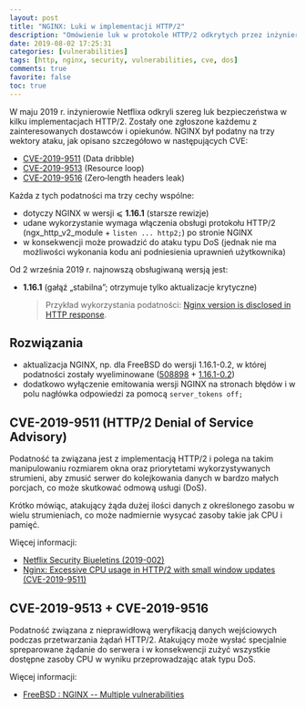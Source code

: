 ```yaml
---
layout: post
title: "NGINX: Luki w implementacji HTTP/2"
description: "Omówienie luk w protokole HTTP/2 odkrytych przez inżynierów Netflixa na przykładzie serwera NGINX."
date: 2019-08-02 17:25:31
categories: [vulnerabilities]
tags: [http, nginx, security, vulnerabilities, cve, dos]
comments: true
favorite: false
toc: true
---
```


W maju 2019 r. inżynierowie Netflixa odkryli szereg luk bezpieczeństwa w kilku implementacjach HTTP/2. Zostały one zgłoszone każdemu z zainteresowanych dostawców i opiekunów. NGINX był podatny na trzy wektory ataku, jak opisano szczegółowo w następujących CVE:

- [CVE-2019-9511](https://cve.mitre.org/cgi-bin/cvename.cgi?name=CVE-2019-9511) (Data dribble)
- [CVE-2019-9513](https://cve.mitre.org/cgi-bin/cvename.cgi?name=CVE-2019-9513) (Resource loop)
- [CVE-2019-9516](https://cve.mitre.org/cgi-bin/cvename.cgi?name=CVE-2019-9516) (Zero‑length headers leak)

Każda z tych podatności ma trzy cechy wspólne:

- dotyczy NGINX w wersji &#10877; **1.16.1** (starsze rewizje)
- udane wykorzystanie wymaga włączenia obsługi protokołu HTTP/2 (<span class="h-b">ngx_http_v2_module</span> + `listen ... http2;`) po stronie NGINX
- w konsekwencji może prowadzić do ataku typu DoS (jednak nie ma możliwości wykonania kodu ani podniesienia uprawnień użytkownika)

Od 2 września 2019 r. najnowszą obsługiwaną wersją jest:

- **1.16.1** (gałąź „stabilna”; otrzymuje tylko aktualizacje krytyczne)

  > Przykład wykorzystania podatności: [Nginx version is disclosed in HTTP response](https://vulners.com/hackerone/H1:783852).

## Rozwiązania

- aktualizacja NGINX, np. dla FreeBSD do wersji 1.16.1-0.2, w której podatności zostały wyeliminowane ([508898](https://svnweb.freebsd.org/ports?view=revision&revision=508898) + [1.16.1-0.2](https://svnweb.freebsd.org/ports/head/www/nginx/Makefile?revision=508898&view=markup&pathrev=508898))
- dodatkowo wyłączenie emitowania wersji NGINX na stronach błędów i w polu nagłówka odpowiedzi za pomocą `server_tokens off;`

## CVE-2019-9511 (HTTP/2 Denial of Service Advisory)

Podatność ta związana jest z implementacją HTTP/2 i polega na takim manipulowaniu rozmiarem okna oraz priorytetami wykorzystywanych strumieni, aby zmusić serwer do kolejkowania danych w bardzo małych porcjach, co może skutkować odmową usługi (DoS).

Krótko mówiąc, atakujący żąda dużej ilości danych z określonego zasobu w wielu strumieniach, co może nadmiernie wysycać zasoby takie jak CPU i pamięć.

Więcej informacji:

- [Netflix Security Biueletins (2019-002)](https://github.com/Netflix/security-bulletins/blob/master/advisories/third-party/2019-002.md)
- [Nginx: Excessive CPU usage in HTTP/2 with small window updates (CVE-2019-9511)](https://www.rapid7.com/db/vulnerabilities/nginx-cve-2019-9511)

## CVE-2019-9513 + CVE-2019-9516

Podatność związana z nieprawidłową weryfikacją danych wejściowych podczas przetwarzania żądań HTTP/2. Atakujący może wysłać specjalnie spreparowane żądanie do serwera i w konsekwencji zużyć wszystkie dostępne zasoby CPU w wyniku przeprowadzając atak typu DoS.

Więcej informacji:

- [FreeBSD : NGINX -- Multiple vulnerabilities](https://www.tenable.com/plugins/nessus/127950)
